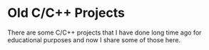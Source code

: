# Old C/C++ Projects
There are some C/C++ projects that I have done long time ago for educational purposes and now I share some of those here.
